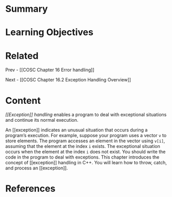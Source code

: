 # Summary

# Learning Objectives

# Related
Prev - [[COSC Chapter 16 Error handling]]

Next - [[COSC Chapter 16.2 Exception Handling Overview]]
# Content

_[[Exception]] handling_ enables a program to deal with exceptional situations and continue its normal execution.

An [[exception]] indicates an unusual situation that occurs during a program’s execution. For example, suppose your program uses a vector `v` to store elements. The program accesses an element in the vector using `v[i]`, assuming that the element at the index `i` exists. The exceptional situation occurs when the element at the index `i` does not exist. You should write the code in the program to deal with exceptions. This chapter introduces the concept of [[exception]] handling in C++. You will learn how to throw, catch, and process an [[exception]].

# References
